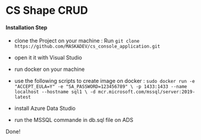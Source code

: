 <h1>CS Shape CRUD</h1>

<h4>Installation Step</h4>

- clone the Project on your machine : Run `git clone https://github.com/MASKADEV/cs_console_application.git`

- open it it with Visual Studio 

- run docker on your machine 

- use the following scripts to create image on docker : `sudo docker run -e "ACCEPT_EULA=Y" -e "SA_PASSWORD=123456789" \ -p 1433:1433 --name localhost --hostname sql1 \
        -d mcr.microsoft.com/mssql/server:2019-latest`

- install Azure Data Studio

- run the MSSQL commande in db.sql file on ADS

Done!